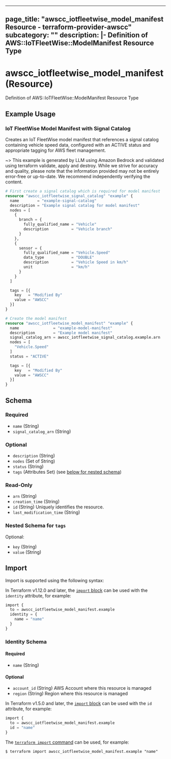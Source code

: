
---
page_title: "awscc_iotfleetwise_model_manifest Resource - terraform-provider-awscc"
subcategory: ""
description: |-
  Definition of AWS::IoTFleetWise::ModelManifest Resource Type
---

# awscc_iotfleetwise_model_manifest (Resource)

Definition of AWS::IoTFleetWise::ModelManifest Resource Type

## Example Usage

### IoT FleetWise Model Manifest with Signal Catalog

Creates an IoT FleetWise model manifest that references a signal catalog containing vehicle speed data, configured with an ACTIVE status and appropriate tagging for AWS fleet management.

~> This example is generated by LLM using Amazon Bedrock and validated using terraform validate, apply and destroy. While we strive for accuracy and quality, please note that the information provided may not be entirely error-free or up-to-date. We recommend independently verifying the content.

```terraform
# First create a signal catalog which is required for model manifest
resource "awscc_iotfleetwise_signal_catalog" "example" {
  name        = "example-signal-catalog"
  description = "Example signal catalog for model manifest"
  nodes = [
    {
      branch = {
        fully_qualified_name = "Vehicle"
        description          = "Vehicle branch"
      }
    },
    {
      sensor = {
        fully_qualified_name = "Vehicle.Speed"
        data_type            = "DOUBLE"
        description          = "Vehicle Speed in km/h"
        unit                 = "km/h"
      }
    }
  ]

  tags = [{
    key   = "Modified By"
    value = "AWSCC"
  }]
}

# Create the model manifest
resource "awscc_iotfleetwise_model_manifest" "example" {
  name               = "example-model-manifest"
  description        = "Example model manifest"
  signal_catalog_arn = awscc_iotfleetwise_signal_catalog.example.arn
  nodes = [
    "Vehicle.Speed"
  ]
  status = "ACTIVE"

  tags = [{
    key   = "Modified By"
    value = "AWSCC"
  }]
}
```

<!-- schema generated by tfplugindocs -->
## Schema

### Required

- `name` (String)
- `signal_catalog_arn` (String)

### Optional

- `description` (String)
- `nodes` (Set of String)
- `status` (String)
- `tags` (Attributes Set) (see [below for nested schema](#nestedatt--tags))

### Read-Only

- `arn` (String)
- `creation_time` (String)
- `id` (String) Uniquely identifies the resource.
- `last_modification_time` (String)

<a id="nestedatt--tags"></a>
### Nested Schema for `tags`

Optional:

- `key` (String)
- `value` (String)

## Import

Import is supported using the following syntax:

In Terraform v1.12.0 and later, the [`import` block](https://developer.hashicorp.com/terraform/language/import) can be used with the `identity` attribute, for example:

```terraform
import {
  to = awscc_iotfleetwise_model_manifest.example
  identity = {
    name = "name"
  }
}
```

<!-- schema generated by tfplugindocs -->
### Identity Schema

#### Required

- `name` (String)

#### Optional

- `account_id` (String) AWS Account where this resource is managed
- `region` (String) Region where this resource is managed

In Terraform v1.5.0 and later, the [`import` block](https://developer.hashicorp.com/terraform/language/import) can be used with the `id` attribute, for example:

```terraform
import {
  to = awscc_iotfleetwise_model_manifest.example
  id = "name"
}
```

The [`terraform import` command](https://developer.hashicorp.com/terraform/cli/commands/import) can be used, for example:

```shell
$ terraform import awscc_iotfleetwise_model_manifest.example "name"
```
